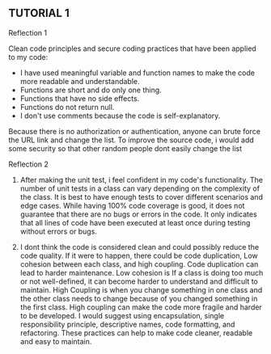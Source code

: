 TUTORIAL 1
---
Reflection 1

Clean code principles and secure coding practices that have been applied to my code:
- I have used meaningful variable and function names to make the code more readable and understandable.
- Functions are short and do only one thing.
- Functions that have no side effects.
- Functions do not return null.
- I don't use comments because the code is self-explanatory.

Because there is no authorization or authentication, anyone can brute force the URL link and change the list. To improve the source code, i would add some security so that other random people dont easily change the list

Reflection 2

1. After making the unit test, i feel confident in my code's functionality. The number of unit tests in a class can vary depending on the complexity of the class. It is best to have enough tests to cover different scenarios and edge cases. While having 100% code coverage is good, it does not guarantee that there are no bugs or errors in the code. It only indicates that all lines of code have been executed at least once during testing without errors or bugs.

2. I dont think the code is considered clean and could possibly reduce the code quality. If it were to happen, there could be code duplication, Low cohesion between each class, and high coupling. Code duplication can lead to harder maintenance. Low cohesion is If a class is doing too much or not well-defined, it can become harder to understand and difficult to maintain. High Coupling is when you change something in one class and the other class needs to change because of you changed something in the first class. High coupling can make the code more fragile and harder to be developed. I would suggest using encapsulation, single responsibility principle, descriptive names, code formatting, and refactoring. These practices can help to make code cleaner, readable and easy to maintain.